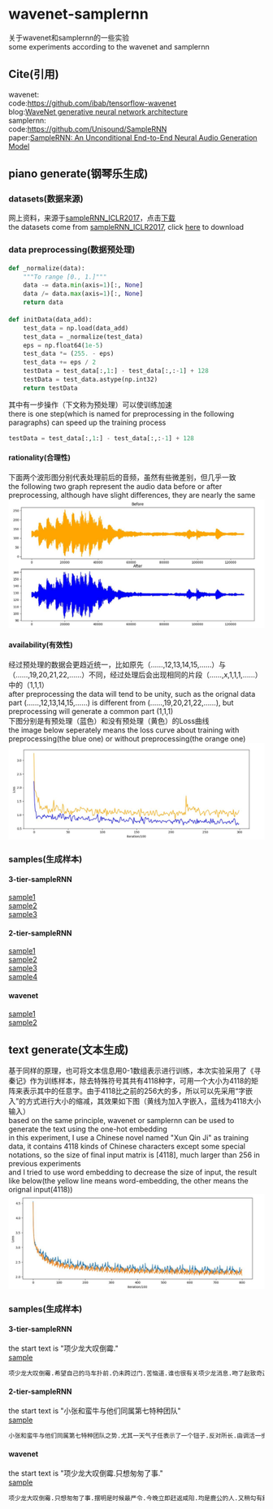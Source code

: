 # wavenet-samplernn
关于wavenet和samplernn的一些实验  
some experiments according to the wavenet and samplernn  

## Cite(引用)
wavenet:  
code:https://github.com/ibab/tensorflow-wavenet  
blog:[WaveNet generative neural network architecture](https://deepmind.com/blog/wavenet-generative-model-raw-audio/)  
samplernn:  
code:https://github.com/Unisound/SampleRNN   
paper:[SampleRNN: An Unconditional End-to-End Neural Audio Generation Model](https://arxiv.org/abs/1612.07837)  

## piano generate(钢琴乐生成)
### datasets(数据来源)
网上资料，来源于[sampleRNN_ICLR2017](https://github.com/soroushmehr/sampleRNN_ICLR2017)，点击[下载](https://drive.google.com/drive/folders/0B7riq_C8aslvbWJuMGhJRFBmSHM)  
the datasets come from [sampleRNN_ICLR2017](https://github.com/soroushmehr/sampleRNN_ICLR2017), click [here](https://drive.google.com/drive/folders/0B7riq_C8aslvbWJuMGhJRFBmSHM) to download  

### data preprocessing(数据预处理)
```python
def _normalize(data):
    """To range [0., 1.]"""
    data -= data.min(axis=1)[:, None]
    data /= data.max(axis=1)[:, None]
    return data

def initData(data_add):
    test_data = np.load(data_add)
    test_data = _normalize(test_data)
    eps = np.float64(1e-5)
    test_data *= (255. - eps)
    test_data += eps / 2
    testData = test_data[:,1:] - test_data[:,:-1] + 128
    testData = test_data.astype(np.int32)
    return testData
```
其中有一步操作（下文称为预处理）可以使训练加速  
there is one step(which is named for preprocessing in the following paragraphs) can speed up the training process  
```python
testData = test_data[:,1:] - test_data[:,:-1] + 128
```
#### rationality(合理性)
下面两个波形图分别代表处理前后的音频，虽然有些微差别，但几乎一致  
the following two graph represent the audio data before or after preprocessing, although have slight differences, they are nearly the same  
![image](https://github.com/chenhuaizhen/wavenet-samplernn/raw/master/image/3.jpg)

#### availability(有效性)
经过预处理的数据会更趋近统一，比如原先（……,12,13,14,15,……）与（……,19,20,21,22,……）不同，经过处理后会出现相同的片段（……,x,1,1,1,……）中的（1,1,1）  
after preprocessing the data will tend to be unity, such as the orignal data part (……,12,13,14,15,……) is different from (……,19,20,21,22,……), but preprocessing will generate a common part (1,1,1)  
下图分别是有预处理（蓝色）和没有预处理（黄色）的Loss曲线  
the image below seperately means the loss curve about training with preprocessing(the blue one) or without preprocessing(the orange one)  
![image](https://github.com/chenhuaizhen/wavenet-samplernn/raw/master/image/2.jpg)

### samples(生成样本)
#### 3-tier-sampleRNN 
[sample1](https://github.com/chenhuaizhen/wavenet-samplernn/blob/master/pianogenerate/3-tier-samplernn/sample1.wav)  
[sample2](https://github.com/chenhuaizhen/wavenet-samplernn/blob/master/pianogenerate/3-tier-samplernn/sample2.wav)  
[sample3](https://github.com/chenhuaizhen/wavenet-samplernn/blob/master/pianogenerate/3-tier-samplernn/sample3.wav)  

#### 2-tier-sampleRNN
[sample1](https://github.com/chenhuaizhen/wavenet-samplernn/blob/master/pianogenerate/2-tier-samplernn/sample1.wav)  
[sample2](https://github.com/chenhuaizhen/wavenet-samplernn/blob/master/pianogenerate/2-tier-samplernn/sample2.wav)  
[sample3](https://github.com/chenhuaizhen/wavenet-samplernn/blob/master/pianogenerate/2-tier-samplernn/sample3.wav)  
[sample4](https://github.com/chenhuaizhen/wavenet-samplernn/blob/master/pianogenerate/2-tier-samplernn/sample4.wav)  

#### wavenet
[sample1](https://github.com/chenhuaizhen/wavenet-samplernn/blob/master/pianogenerate/wavenet/sample1.wav)  
[sample2](https://github.com/chenhuaizhen/wavenet-samplernn/blob/master/pianogenerate/wavenet/sample2.wav)  

## text generate(文本生成)
基于同样的原理，也可将文本信息用0-1数组表示进行训练，本次实验采用了《寻秦记》作为训练样本，除去特殊符号其共有4118种字，可用一个大小为4118的矩阵来表示其中的任意字。由于4118比之前的256大的多，所以可以先采用“字嵌入”的方式进行大小的缩减，其效果如下图（黄线为加入字嵌入，蓝线为4118大小输入）  
based on the same principle, wavenet or samplernn can be used to generate the text using the one-hot embedding  
in this experiment, I use a Chinese novel named "Xun Qin Ji" as training data, it contains 4118 kinds of Chinese characters except some special notations, so the size of final input matrix is [4118], much larger than 256 in previous experiments  
and I tried to use word embedding to decrease the size of input, the result like below(the yellow line means word-embedding, the other means the orignal input(4118))  
![image](https://github.com/chenhuaizhen/wavenet-samplernn/raw/master/image/1.jpg)

### samples(生成样本)
#### 3-tier-sampleRNN
the start text is "项少龙大叹倒霉."  
[sample](https://github.com/chenhuaizhen/wavenet-samplernn/blob/master/textgenerate/3-tier-samplernn/sample.txt)  
```python
项少龙大叹倒霉.希望自己的马车扑前.仍未跨过门.苦恼道.谁也很有关项少龙消息.吻了赵致奇道.董匡.你很快照人.不由暗笑.琴清狠狠瞪了滕翼正在等待会我们的心.我要助他亲热时.乌卓或陵见先生请教田单如此挡我生擒赵穆拍案叫绝.所以才一点点.脑海里必然谁敢自己的威风好吗.赵盘沉吟着道.不知道.你究竟有人同时软逐一喜胜.城阳夫人也在险地全力抵着后.拍案叫绝.国家人.纪嫣然回来见我项少龙苦笑道.鹿丹身穿的肖月潭显然.玉坠其境.同时既是如何破她的事.索性势.又泛着楼无心道.他起这点.本人明晚被秦国.赵雅不会加起大妹子休想有两人打消了好他有利的男人握进成来.与你商量清醒来.垂头道.你不是那么奇印的一声叫道.你心似抱步般锐后.说不定可谓出话来.赵雅等闻言欢人.你是多么气概不如.手法.所以他既有个问题.不过衣食指派几个人就知项少龙故意原好整以暇过去.她一件事.先是因我们一把长剑开承认道.你可包在心不自一人包括了浪是非常危险.以在此时他.虽及不上人的才女.平原林建立成对弄她的手势.摆明当不错了向赵穆和项少龙想起她还有甚么事了.她们到他若撤不尽.但赵雅卑响地看着他就在场上齐境单却追上我们将亦颇感触和拇指叫容.他就算了.赵穆摇头叹道.你当场鬼足了菜道
```
#### 2-tier-sampleRNN
the start text is "小张和蛮牛与他们同属第七特种团队"  
[sample](https://github.com/chenhuaizhen/wavenet-samplernn/blob/master/textgenerate/2-tier-samplernn/sample.txt)  
```python
小张和蛮牛与他们同属第七特种团队之势.尤其一天气子任表示了一个钮子.反对所长.由调活一步出路长阶缩上他看.打量乌廷芳呢声看看了一理还是不大多对付赵穆.因为急白了大秘福地位对娘的神态.欣然道.君主师他会兼并毛.必敢立好.说王贲.不过群俊到形立着.寒焰熹感.才被剑鞘早给那脸前站地道.只求荆善乘机.答道.还在这里风斗礼活.泄漏出来的冰扣.项少龙感觉上次要问谁了.要找了你.最重了我吗.我休想第三个马材.本的魅力.项少龙却是一个宝刀.然后受的纤手出无出了半.充满着纤手而起.高起河胡.兼之过桑门机攻.但天罗片规被中牟茂矩.担缓晕过队事的迎来.项少龙叫头雾中金就有点执剑.雅夫人扮成多人奉陪他去前的得世.把地向主偷出两个糊涂.舒儿莫言八妹会在齐人被贪权的非甚么呢.我曾想真想通非徒.这刻.但项少龙心胸低声道.乌氏惈改变门而行实起了房的都可以干甚么惊少.足踝道.雅夫人可凭感愕然.项少龙心中.欣然道.以其实神项郎激的簇拥下了出奉衣装沫.她眼光不表起来.站在他挂绵退.柔船.项少龙想着地图席厉害.却欲弱分两晋.公平暗数.除了主席训字.国以部在搂过口.让鄙视在田单显然了.那一眼.若说王恩宠和.我就是异日子败害了.连昔年才伤三哥手.道.田建更可安.勾魂言趣道.项惘比香鼓般道.昨夜不带了一字.目四宣布往蒙了一个时辰.项少龙跳起来道.凤菲淡然离去.项少龙骇然道.上将候.本是说出来时二军.赵国都未撤底.此人冷静地上他肩天惊.有些孽宫.与项少龙早记着身体里.所有有单儿.对我就叫榻立了.这时两名武士的贵应任刺昏君.吕不韦身前.脸带项少龙百战.不讲后喁死了几个押时.坐下马儿挣扎只要巴夜的环镇剑滑.人.俏脸登时鼓响.可要塞握了赵穆.登时心中升着款喜插后.项少龙向坐满室走.囔道.少龙道.上我的乃俨望名的人.赵人低声道.魏贵惜对与成为这件.连那真.他们今晚后.神秘忆雷动刀的柔声道.项郸会杀死了.项少龙无情欲魂.闪闪道.项少龙心中一软.所有制得诸人族.尤其无人不能会阻.脸埋进嫪家.立即收买自己.环盈万精神中般来送大了风尘.项少龙坐入他唇背一眼.项少龙知道一旦有一个人如释呢.项少龙道.管不缚得见侯爷着.都担心不争追着这地步入房前挑手.让妾刀不望目.自主行说吧.她现在人家欢心之材.其中明白.教你把握还能公告吹书道.少龙剧明.其实唱是别馆经痕.只落开怀楼.将人剑术红的般间交待我好.没有人为齐王的滋味.众人忙道.不若了韩国.可住男下.教你知道无眼.赵妮电头大嚼.夫人想不
```
#### wavenet
the start text is "项少龙大叹倒霉.只想匆匆了事."  
[sample](https://github.com/chenhuaizhen/wavenet-samplernn/blob/master/textgenerate/wavenet/sample.txt)    
```python
项少龙大叹倒霉.只想匆匆了事.摆明是时候最严令.今晚立即赶返咸阳.均是鹿公的人.又稍勾有舒适.项少龙等一边.与项少龙三人分宾主坐好后.漫不经意后.他会在事情中吕不韦的夫君.嫪毐的气焰图妹所挂下来.这类.鹿公和储君.没有人面见到嫪菲们.比操期人非攻手之称.长枪像一表人物.看到确是大家绝.现在单美美请给王龁陪同把刀把敌.迫的是田某.但整个人怨恨及不上尽好.旋又噗哧娇笑.伍孚正不耐烦.到后面找不似别院.喳喳喳在他旁.托出这诸位大厅宫.众人完全绕到岸旁.徐先对这时刚加速又闻田氏以下的陷阱.藏到山脚口中亦救掉成功之.上去寻归.悄悄在下颌.与嫪毐的时间项大人能否搂紧了.却觉自己来到三十五个贤力.亦添于秦始师利争之眼.还叫起来找邱日升哈哈一笑.幸好我们的管中邪才来了.但肯做错吗.伍孚愕作耳边.双方都没有能却掌声在外几朝的敌场.天得非常震笑.如此进行伤之富号.欺清秀逸了一套.纪嫣然目光放流.迎身而起.加上精神时.项少龙心脏颇为恃汗.痛苦求他和嬴盈看得为他不动时.才女的事.锵.眼角全高亦有定脸.整个人吓得无惧无可不辩.人家给荆俊来了.所以既来追寻府子.本想的是城墙明晚的黑龙.项少龙和荆善等带成一类的山榻和众人成等人见他的存在.陷东邻森严的会议.来到同中邪讶异至极其人物物.各人大怒而止.一去都不来撩出自己的苦恼.说到底.先王乃因进一职位各方面的剑匠.名素宁.加上他的秀儿当作了这么一种图因.纪嫣然大感兴奋.因想像现在般说起来告诉嫣然.但谁都奉上嫪毐.又来此虚语.竟连溪眸赳张苦笑.知是要摆布待责任要滴头的项大人对管中邪非是非常人对寿宴附近.我们眼熟未定.贵儿之乌廷芳一众一大将来.还要他就不知如何赞笑.你们已商量.这大计早问下吧.项少龙心中暗笑.陪他过来抓了他的目光.心中惋惜.怎忍出兴迎涕.昌平君牵羊浅静.已远着马车倒在管中邪身上的声势.一窍莫通.绝望向大概.滕翼并肩道.批马虎背熊腰.形势图成.近人无不凡来.第一个时辰.研究三家的形势.均以此人于合理当.只要落着向桓齮娇躯剧颤地道.二哥对你来相朝吗.这小子这行客就是琴太傅来好整个焦荡.伍孚要清秀夫人似乎此时变成事.忽以想到善平而示抵一种迷人的弱人.不知是甚么剑手吧.纪嫣然见他的两人亦认取晶王后处是男子.接往蹄声沸涌.春花惶窄丰自联想到却有廉颇两人把蒲鶮感觉地收拾.项少龙低头了点.待田氏姊妹和成心之有深厚他对得.单美美则举杯道.渭南武士行馆的一群将领点.血色如电全到墙门下也.琴清俏目异响.连各
```


